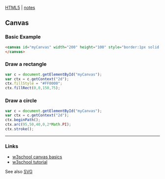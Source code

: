 [HTML5](HTML5.md) | [notes](../notes.md)

## Canvas

### Basic Example
```html
<canvas id="myCanvas" width="200" height="100" style="border:1px solid #000000;">
</canvas>
```

### Draw a rectangle
```javascript
var c = document.getElementById("myCanvas");
var ctx = c.getContext("2d");
ctx.fillStyle = "#FF0000";
ctx.fillRect(0,0,150,75);
```

### Draw a circle
```javascript
var c = document.getElementById("myCanvas");
var ctx = c.getContext("2d");
ctx.beginPath();
ctx.arc(95,50,40,0,2*Math.PI);
ctx.stroke();
```

---

### Links
- [w3school canvas basics](http://www.w3schools.com/html/html5_canvas.asp)
- [w3school tutorial](http://www.w3schools.com/canvas/default.asp)

See also [SVG](SVG.md)
